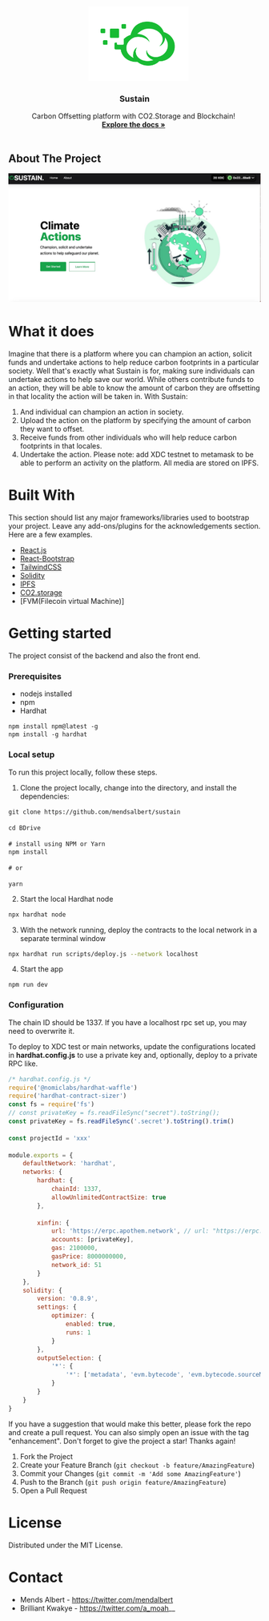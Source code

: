 <div align="center">
    <img width="200" src="public/logonew.png" alt="logo">

<h3 align="center">Sustain</h3>

<p align="center">
    Carbon Offsetting platform with CO2.Storage and Blockchain!
    <br />
    <a href="https://github.com/mendsalbert/sustain"><strong>Explore the docs »</strong></a>
    <br />
    <br />

</p>

</div>

<!-- ABOUT THE PROJECT -->

## About The Project

<img src="public/Cloudversify-01.png" alt="screenshot" width="" >

# What it does

Imagine that there is a platform where you can champion an action, solicit funds and undertake actions to help reduce carbon footprints in a particular society. Well that's exactly what Sustain is for, making sure individuals can undertake actions to help save our world. While others contribute funds to an action, they will be able to know the amount of carbon they are offsetting in that locality the action will be taken in.
With Sustain:

1. And individual can champion an action in society.
2. Upload the action on the platform by specifying the amount of carbon they want to offset.
3. Receive funds from other individuals who will help reduce carbon footprints in that locales.
4. Undertake the action.
   Please note: add XDC testnet to metamask to be able to perform an activity on the platform.
   All media are stored on IPFS.

# Built With

This section should list any major frameworks/libraries used to bootstrap your project. Leave any add-ons/plugins for the acknowledgements section. Here are a few examples.

-   [React.js](https://reactjs.org/)
-   [React-Bootstrap](https://react-bootstrap.github.io/)
-   [TailwindCSS](https://tailwindcss.com/docs/guides/create-react-app)
-   [Solidity](https://docs.soliditylang.org/en/v0.8.13/)
-   [IPFS](https://ipfs.io/)
-   [CO2.storage](https://co2.storage/profile)
-   [FVM(Filecoin virtual Machine)]

# Getting started

The project consist of the backend and also the front end.

### Prerequisites

-   nodejs installed
-   npm
-   Hardhat

```
npm install npm@latest -g
npm install -g hardhat
```

### Local setup

To run this project locally, follow these steps.

1. Clone the project locally, change into the directory, and install the dependencies:

```
git clone https://github.com/mendsalbert/sustain

cd BDrive

# install using NPM or Yarn
npm install

# or

yarn
```

2. Start the local Hardhat node

```sh
npx hardhat node
```

3. With the network running, deploy the contracts to the local network in a separate terminal window

```sh
npx hardhat run scripts/deploy.js --network localhost
```

4. Start the app

```
npm run dev
```

### Configuration

The chain ID should be 1337. If you have a localhost rpc set up, you may need to overwrite it.

To deploy to XDC test or main networks, update the configurations located in **hardhat.config.js** to use a private key and, optionally, deploy to a private RPC like.

```javascript
/* hardhat.config.js */
require('@nomiclabs/hardhat-waffle')
require('hardhat-contract-sizer')
const fs = require('fs')
// const privateKey = fs.readFileSync("secret").toString();
const privateKey = fs.readFileSync('.secret').toString().trim()

const projectId = 'xxx'

module.exports = {
    defaultNetwork: 'hardhat',
    networks: {
        hardhat: {
            chainId: 1337,
            allowUnlimitedContractSize: true
        },

        xinfin: {
            url: 'https://erpc.apothem.network', // url: "https://erpc.apothem.network",
            accounts: [privateKey],
            gas: 2100000,
            gasPrice: 8000000000,
            network_id: 51
        }
    },
    solidity: {
        version: '0.8.9',
        settings: {
            optimizer: {
                enabled: true,
                runs: 1
            }
        },
        outputSelection: {
            '*': {
                '*': ['metadata', 'evm.bytecode', 'evm.bytecode.sourceMap']
            }
        }
    }
}
```

If you have a suggestion that would make this better, please fork the repo and create a pull request. You can also simply open an issue with the tag "enhancement". Don't forget to give the project a star! Thanks again!

1. Fork the Project
2. Create your Feature Branch (`git checkout -b feature/AmazingFeature`)
3. Commit your Changes (`git commit -m 'Add some AmazingFeature'`)
4. Push to the Branch (`git push origin feature/AmazingFeature`)
5. Open a Pull Request

# License

Distributed under the MIT License.

# Contact

-   Mends Albert - https://twitter.com/mendalbert
-   Brilliant Kwakye - https://twitter.com/a_moah__
